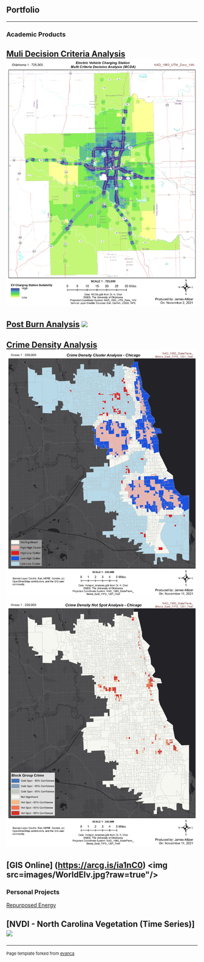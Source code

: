## Portfolio

---

### Academic Products

[Muli Decision Criteria Analysis](/sample_page)
<img src="images/MCDA.jpg?raw=true"/>
---
[Post Burn Analysis](/sample_page)
<img src="images/DNBR.png?raw=true"/>
---
[Crime Density Analysis](http://example.com/)
<img src="images/Cluster.jpg?raw=true"/>
<img src="images/Hotspot.jpg?raw=true"/>
---
[GIS Online] (https://arcg.is/ia1nC0)
<img src=images/WorldElv.jpg?raw=true"/>
---                                      
### Personal Projects

[Repurposed Energy](https://storymaps.arcgis.com/stories/0f221c939d0249e18fe804570fcea1c0/)

[NVDI - North Carolina Vegetation (Time Series)]
<img src="images/NC_VegetationOvertime?raw=true"/>
---




---
<p style="font-size:11px">Page template forked from <a href="https://github.com/evanca/quick-portfolio">evanca</a></p>
<!-- Remove above link if you don't want to attibute -->
